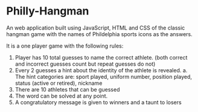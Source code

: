 # Philly-Hangman

An web application built using JavaScript, HTML and CSS of the classic hangman game with the names of Phildelphia sports icons as the answers. 

It is a one player game with the following rules:

1. Player has 10 total guesses to name the correct athlete. (both correct and incorrect guesses count but repeat guesses do not)
2. Every 2 guesses a hint about the identity of the athlete is revealed. 
 a. The hint categories are: sport played, uniform number, position played, status (active or retired), nickname
3. There are 10 athletes that can be guessed
4. The word can be solved at any point.
5. A congratulatory message is given to winners and a taunt to losers
 





